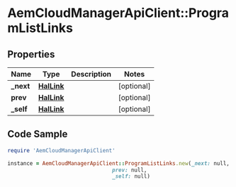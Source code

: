 # AemCloudManagerApiClient::ProgramListLinks

## Properties

Name | Type | Description | Notes
------------ | ------------- | ------------- | -------------
**_next** | [**HalLink**](HalLink.md) |  | [optional] 
**prev** | [**HalLink**](HalLink.md) |  | [optional] 
**_self** | [**HalLink**](HalLink.md) |  | [optional] 

## Code Sample

```ruby
require 'AemCloudManagerApiClient'

instance = AemCloudManagerApiClient::ProgramListLinks.new(_next: null,
                                 prev: null,
                                 _self: null)
```


